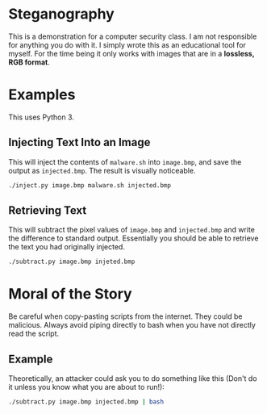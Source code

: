 # Steganography
This is a demonstration for a computer security class.
I am not responsible for anything you do with it. I simply wrote this as an educational tool for myself.
For the time being it only works with images that are in a **lossless, RGB format**.

# Examples
This uses Python 3.
## Injecting Text Into an Image

This will inject the contents of `malware.sh` into `image.bmp`, and save the output as `injected.bmp`. The result is visually noticeable.

```bash
./inject.py image.bmp malware.sh injected.bmp
```

## Retrieving Text

This will subtract the pixel values of `image.bmp` and `injected.bmp` and write the difference to standard output. Essentially you should be able to retrieve the text you had originally injected.

```bash
./subtract.py image.bmp injeted.bmp
```

# Moral of the Story
Be careful when copy-pasting scripts from the internet. They could be malicious. Always avoid piping directly to bash when you have not directly read the script.

## Example
Theoretically, an attacker could ask you to do something like this (Don't do it unless you know what you are about to run!):

```bash
./subtract.py image.bmp injected.bmp | bash
```

